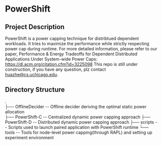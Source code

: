 # PowerShift
Project Description
----------------------------------------
PowerShift is a power capping technique for distribtued dependent workloads.
It tries to maximize the performance while strictly respecting power cap during runtime. For more detailed information, please refer to our paper, Performance & Energy Tradeoffs for Dependent Distributed Applications Under System-wide Power Caps: https://dl.acm.org/citation.cfm?id=3225098
This repo is still under construction, if you have any question, plz contact huazhe@cs.uchicago.edu.

Directory Structure  
----------------------------------------  
.  
├── OfflineDecider  -- Offline decider deriving the optimal static power allocation  
├── PowerShift-C    -- Centralized dynamic power capping approach 
├── PowerShift-D    -- Distributed dynamic power capping approach
├── scripts   -- Scripts used to launch paired application with PowerShift runtime
└── tools     -- Tools for node-level power capping(through RAPL) and setting up experiment environment
